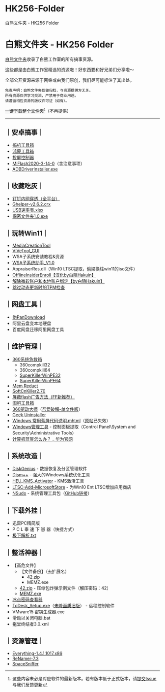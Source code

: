 # HK256-Folder
白熊文件夹 - HK256 Folder
# 白熊文件夹 - HK256 Folder
[白熊文件夹](https://hakuin123.github.io/HK256-Folder)收录了白熊工作室的所有搞事资源。

这些都是由白熊工作室精选的资源嗷！好东西要和好兄弟们分享啦～

全部公开资源来源于网络或由我们原创，我们尽可能标注了其出处。

```
免责声明：白熊文件夹仅做归档，与资源提供方无关。
所有资源仅供学习交流，严禁用于商业用途。
请遵循相应资源的版权许可证（如有）。
```
~~[一键下载整个文件夹](https://github.com/Hakuin123/HK256-Folder/archive/refs/heads/main.zip)[^1]~~（不再提供）

[^1]: 这些内容未必是对应软件的最新版本。若有版本低于正式版本，请[提交Issue](https://github.com/Hakuin123/HK256-Folder/issues/new)与我们反馈更新

---

## ｜安卓搞事｜
- [搞机工具箱](https://jamcz.com/gjgjx)
- [鸿蒙工具箱](https://pan.lanzoux.com/u/氢氧化苯)
- [投屏控制器](https://jamcz.com/wirecast)
- [MiFlash2020-3-14-0](https://xiaomirom.com/download-xiaomi-flash-tool-miflash)（含注意事项）
- [ADBDriverInstaller.exe](http://adbdriver.com)

## ｜收藏吃灰｜
- [钉钉内网穿透（全平台）](https://github.com/open-dingtalk/dingtalk-pierced-client)
- [Ghelper-v2.6.2.crx](https://ghelper.net)
- [USB速率表.xlsx](https://www.jamcz.com/tutorial/usbspeed/)
- [保密文件夹1.0.exe](https://www.jamcz.com/sfolder)

## ｜玩转Win11｜
- [MediaCreationTool](https://github.com/AveYo/MediaCreationTool.bat)
- [ViVeTool_GUI](https://github.com/PeterStrick/ViVeTool-GUI)
- WSA子系统安装教程&资源
- [WSA子系统助手_V1.0](https://www.jamcz.com/subassist)
- AppraiserRes.dll（Win10 LTSC提取，偷梁换柱win11的iso文件）
- [OfflineInsiderEnroll【汉化by白隐Hakuin】](https://github.com/Hakuin123/offlineinsiderenroll-zh-hans)
- [解除微软账户和本地账户绑定【by白隐Hakuin】](https://github.com/Hakuin123/Unbind-MS-Acct-From-LocalAcct)
- [跳过动态更新时的TPM检查](https://github.com/AveYo/MediaCreationTool.bat/blob/main/bypass11/Skip_TPM_Check_on_Dynamic_Update.cmd)

## ｜网盘工具｜
- [伪PanDownload](https://www.lanzoux.com/iecFO07cx3ij)
- 阿里云盘变本地硬盘
- 百度网盘迁移阿里网盘工具

## ｜维护管理｜
- [360系统急救箱](https://weishi.360.cn/jijiuxiang)
  - 360compkill32
  - 360compkill64
  - [SuperKillerWinPE32](https://down.360safe.com/SuperKillerWinPE.zip)
  - [SuperKillerWinPE64](https://down.360safe.com/SuperKillerWinPE64.zip)
- [Mem Reduct](https://www.henrypp.org/product/memreduct)
- [SoftCnKiller2.70](https://free.lanzoux.com/b0cpu1guf)
- [屏蔽flash广告方法（FF新推荐）](https://free.lanzoux.com/iazw2yd)
- [图吧工具箱](http://www.tbtool.cn/)
- [360驱动大师](http://dm.weishi.360.cn/home.html)（[吾爱破解-单文件版](https://www.52pojie.cn/thread-1650151-1-1.html)）
- [Geek Uninstaller](https://geekuninstaller.com)
- [Windows 常用蓝屏代码说明.mhtml](https://consumer.huawei.com/cn/support/content/zh-cn15760035)（[原帖](https://consumer.huawei.com/cn/support/content/zh-cn00696456)已失效）
- [Windows管理工具](https://docs.microsoft.com/zh-cn/windows/client-management/administrative-tools-in-windows-10) - 控制面板提取（Control Panel\System and Security\Administrative Tools）
- [计算机蓝屏怎么办？ _ 华为官网](https://consumer.huawei.com/cn/support/content/zh-cn1580183)

## ｜系统改造｜
- [DiskGenius](https://www.diskgenius.cn) - 数据恢复及分区管理软件
- [Dism++](https://github.com/Chuyu-Team/Dism-Multi-language) - 强大的Windows系统优化工具
- [HEU_KMS_Activator](https://github.com/zbezj/HEU_KMS_Activator) - KMS激活工具
- [LTSC-Add-MicrosoftStore](https://github.com/kkkgo/LTSC-Add-MicrosoftStore) - 为Win10 Ent LTSC增加应用商店
- [NSudo](https://nsudo.m2team.org/zh-hans/) - 系统管理工具包（[GitHub链接](https://github.com/M2Team/NSudo)）

## ｜下载外挂｜
- 迅雷PC精简版
- P C L 睾 速 下 崽 器（快捷方式）
- [极下解析.txt](https://jx.jixia.ink/)

## ｜整活神器｜
- 【高危文件】
  - 【文件备份】（去扩展名）
    - 42.zip
    - MEMZ.exe
  - [42.zip](https://unforgettable.dk) - 压缩包炸弹示例文件（解压密码：42）
  - [MEMZ.exe]()
- [冰点密码查看器](https://www.52pojie.cn/thread-1177299-1-1.html)
- [ToDesk_Setup.exe](https://www.todesk.com/download.html)（[未降画质旧版](https://dl.todesk.com/irrigation/ToDesk_4.2.9.exe)） - 远程控制软件
- VMware15 密钥生成器.exe
- 滑动以关闭电脑.bat
- 拖堂终结者3.0.xml

## ｜资源管理｜
- [Everything-1.4.1.1017.x86](https://www.voidtools.com/zh-cn)
- [ReNamer-7.3](https://www.den4b.com/products/renamer)
- [SpaceSniffer](http://www.uderzo.it/main_products/space_sniffer/index.html)